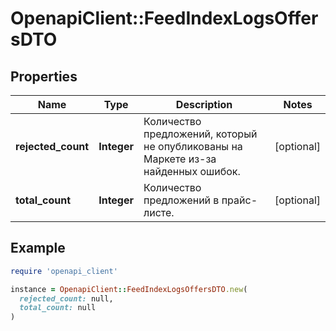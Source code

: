# OpenapiClient::FeedIndexLogsOffersDTO

## Properties

| Name | Type | Description | Notes |
| ---- | ---- | ----------- | ----- |
| **rejected_count** | **Integer** | Количество предложений, который не опубликованы на Маркете из-за найденных ошибок. | [optional] |
| **total_count** | **Integer** | Количество предложений в прайс-листе. | [optional] |

## Example

```ruby
require 'openapi_client'

instance = OpenapiClient::FeedIndexLogsOffersDTO.new(
  rejected_count: null,
  total_count: null
)
```

